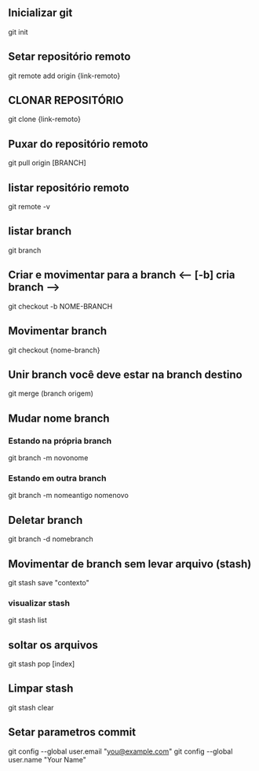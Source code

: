 ## Inicializar git
git init
## Setar repositório remoto
git remote add origin {link-remoto}
## CLONAR REPOSITÓRIO
git clone {link-remoto}
## Puxar do repositório remoto
git pull origin [BRANCH]
## listar repositório remoto
git remote -v
## listar branch
git branch
## Criar e movimentar para a branch <-- [-b] cria branch -->
git checkout -b NOME-BRANCH
## Movimentar branch
git checkout {nome-branch}
## Unir branch você deve estar na branch destino
git merge (branch origem)
## Mudar nome branch
### Estando na própria branch
git branch -m novonome
### Estando em outra branch
git branch -m nomeantigo nomenovo
## Deletar branch
git branch -d nomebranch
## Movimentar de branch sem levar arquivo (stash)
git stash save "contexto"
### visualizar stash
git stash list
## soltar os arquivos
git stash pop [index]
## Limpar stash
git stash clear
## Setar parametros commit
git config --global user.email "you@example.com"
git config --global user.name "Your Name"
